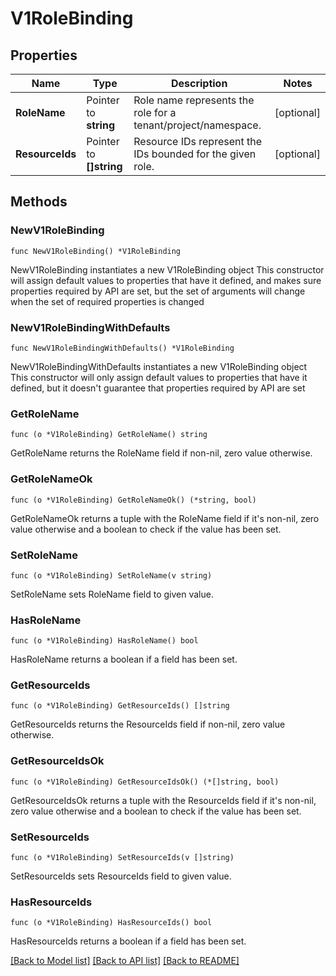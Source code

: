 # V1RoleBinding

## Properties

Name | Type | Description | Notes
------------ | ------------- | ------------- | -------------
**RoleName** | Pointer to **string** | Role name represents the role for a tenant/project/namespace. | [optional] 
**ResourceIds** | Pointer to **[]string** | Resource IDs represent the IDs bounded for the given role. | [optional] 

## Methods

### NewV1RoleBinding

`func NewV1RoleBinding() *V1RoleBinding`

NewV1RoleBinding instantiates a new V1RoleBinding object
This constructor will assign default values to properties that have it defined,
and makes sure properties required by API are set, but the set of arguments
will change when the set of required properties is changed

### NewV1RoleBindingWithDefaults

`func NewV1RoleBindingWithDefaults() *V1RoleBinding`

NewV1RoleBindingWithDefaults instantiates a new V1RoleBinding object
This constructor will only assign default values to properties that have it defined,
but it doesn't guarantee that properties required by API are set

### GetRoleName

`func (o *V1RoleBinding) GetRoleName() string`

GetRoleName returns the RoleName field if non-nil, zero value otherwise.

### GetRoleNameOk

`func (o *V1RoleBinding) GetRoleNameOk() (*string, bool)`

GetRoleNameOk returns a tuple with the RoleName field if it's non-nil, zero value otherwise
and a boolean to check if the value has been set.

### SetRoleName

`func (o *V1RoleBinding) SetRoleName(v string)`

SetRoleName sets RoleName field to given value.

### HasRoleName

`func (o *V1RoleBinding) HasRoleName() bool`

HasRoleName returns a boolean if a field has been set.

### GetResourceIds

`func (o *V1RoleBinding) GetResourceIds() []string`

GetResourceIds returns the ResourceIds field if non-nil, zero value otherwise.

### GetResourceIdsOk

`func (o *V1RoleBinding) GetResourceIdsOk() (*[]string, bool)`

GetResourceIdsOk returns a tuple with the ResourceIds field if it's non-nil, zero value otherwise
and a boolean to check if the value has been set.

### SetResourceIds

`func (o *V1RoleBinding) SetResourceIds(v []string)`

SetResourceIds sets ResourceIds field to given value.

### HasResourceIds

`func (o *V1RoleBinding) HasResourceIds() bool`

HasResourceIds returns a boolean if a field has been set.


[[Back to Model list]](../README.md#documentation-for-models) [[Back to API list]](../README.md#documentation-for-api-endpoints) [[Back to README]](../README.md)


